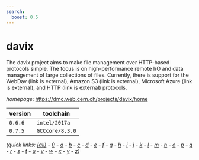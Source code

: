 ```yaml
---
search:
  boost: 0.5
---
```

# davix

The davix project aims to make file management over HTTP-based protocols simple.  The focus is on high-performance remote I/O and data management of large collections of files.  Currently, there is support for the WebDav (link is external), Amazon S3 (link is external),  Microsoft Azure (link is external), and HTTP (link is external) protocols.

*homepage*: <https://dmc.web.cern.ch/projects/davix/home>

version | toolchain
--------|----------
``0.6.6`` | ``intel/2017a``
``0.7.5`` | ``GCCcore/8.3.0``


*(quick links: [(all)](../index.md) - [0](../0/index.md) - [a](../a/index.md) - [b](../b/index.md) - [c](../c/index.md) - [d](../d/index.md) - [e](../e/index.md) - [f](../f/index.md) - [g](../g/index.md) - [h](../h/index.md) - [i](../i/index.md) - [j](../j/index.md) - [k](../k/index.md) - [l](../l/index.md) - [m](../m/index.md) - [n](../n/index.md) - [o](../o/index.md) - [p](../p/index.md) - [q](../q/index.md) - [r](../r/index.md) - [s](../s/index.md) - [t](../t/index.md) - [u](../u/index.md) - [v](../v/index.md) - [w](../w/index.md) - [x](../x/index.md) - [y](../y/index.md) - [z](../z/index.md))*

